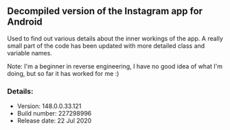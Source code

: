 ## Decompiled version of the Instagram app for Android
Used to find out various details about the inner workings of the app. A really small part of the code has been updated with
more detailed class and variable names.

Note: I'm a beginner in reverse engineering, I have no good idea of what I'm doing, but so far it has worked for me :)

### Details: 
- Version: 148.0.0.33.121
- Build number: 227298996
- Release date: 22 Jul 2020